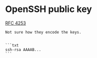 # OpenSSH public key

[RFC 4253](https://datatracker.ietf.org/doc/html/rfc4253)

~~~admonish question
Not sure how they encode the keys.
~~~

~~~admonish example title="Example 1: OpenSSH Public Key"

```txt
ssh-rsa AAAAB...
```
~~~
